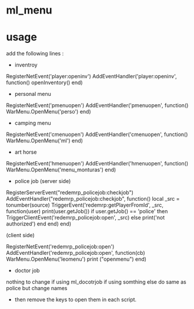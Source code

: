 # ml_menu

# usage
add the following lines :

- inventroy

RegisterNetEvent('player:openinv')
AddEventHandler('player:openinv', function()
    openInventory() 
end)

- personal menu

RegisterNetEvent('pmenuopen')
AddEventHandler('pmenuopen', function()
    WarMenu.OpenMenu('perso') 
end)

- camping menu

RegisterNetEvent('cmenuopen')
AddEventHandler('cmenuopen', function()
    WarMenu.OpenMenu('ml') 
end)

- art horse

RegisterNetEvent('hmenuopen')
AddEventHandler('hmenuopen', function()
    WarMenu.OpenMenu('menu_monturas') 
end)

- police job
(server side)

RegisterServerEvent("redemrp_policejob:checkjob")
AddEventHandler("redemrp_policejob:checkjob", function()
      local _src = tonumber(source)
    TriggerEvent('redemrp:getPlayerFromId', _src, function(user)
print(user.getJob())
        if user.getJob() == 'police' then
            TriggerClientEvent('redemrp_policejob:open', _src)
        else
            print('not authorized')
        end
    end)
end)

(client side)

RegisterNetEvent('redemrp_policejob:open')
AddEventHandler('redemrp_policejob:open', function(cb)
	WarMenu.OpenMenu('leomenu')
	print ("openmenu")
end)

- doctor job

nothing to change if using ml_docotrjob
if using somthing else do same as police but change names


- then remove the keys to open them in each script.
